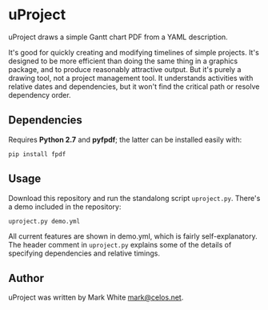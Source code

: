 # uProject

uProject draws a simple Gantt chart PDF from a YAML description.

It's good for quickly creating and modifying timelines of simple
projects. It's designed to be more efficient than doing the same thing
in a graphics package, and to produce reasonably attractive output.
But it's purely a drawing tool, not a project management tool.  It
understands activities with relative dates and dependencies, but it
won't find the critical path or resolve dependency order.

## Dependencies

Requires **Python 2.7** and **pyfpdf**; the latter can be installed
easily with:

    pip install fpdf

## Usage

Download this repository and run the standalong script
`uproject.py`. There's a demo included in the repository:

    uproject.py demo.yml

All current features are shown in demo.yml, which is fairly
self-explanatory. The header comment in `uproject.py` explains some of
the details of specifying dependencies and relative timings.

## Author

uProject was written by Mark White <mark@celos.net>.
